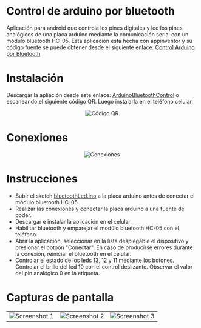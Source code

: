 # Control de arduino por bluetooth
Aplicación para android  que controla los pines digitales y lee los pines analógicos de una placa arduino mediante la comunicación serial con un módulo bluetooth HC-05. Esta aplicación está hecha con appinventor y su código fuente se puede obtener desde el siguiente enlace: [Control Arduino por Bluetooth](http://ai2.appinventor.mit.edu/?galleryId=4625009293656064)

# Instalación
Descargar la apliación desde este enlace: [ArduinoBluetoothControl](https://github.com/cochayuyo/bluetoothLed/raw/master/ArduinoBluetoothControl.apk) o escaneando el siguiente código QR. Luego instalarla en el teléfono celular.
<p align="center">
  <img src="https://github.com/cochayuyo/bluetoothLed/blob/master/qr_img.png" alt="Código QR"/>
</p>

# Conexiones
<p align="center">
  <img src="https://github.com/cochayuyo/bluetoothLed/blob/master/arduino-bluetooth.png" alt="Conexiones"/>
</p>

# Instrucciones
- Subir el sketch [bluetoothLed.ino](https://github.com/cochayuyo/bluetoothLed/blob/master/bluetoothLed.ino) a la placa arduino antes de conectar el módulo bluetooth HC-05.
- Realizar las conexiones y conectar la placa arduino a una fuente de poder.
- Descargar e instalar la aplicación en el celular.
- Habilitar bluetooth y emparejar el modúlo bluetooth HC-05 con el teléfono.
- Abrir la aplicación, seleccionar en la lista desplegable el dispositivo y presionar el botoón "Conectar". En caso de producirse errores durante la conexión, reiniciar el bluetooth en el celular.
- Controlar el estado de los leds 13, 12 y 11 mediante los botones. Controlar el brillo del led 10 con el control deslizante. Observar el valor del pin analógico 0 en la etiqueta.

# Capturas de pantalla

|               |               |        |
| :-----------: |:-------------:| :-----:|
| ![Screenshot 1](https://github.com/cochayuyo/bluetoothLed/blob/master/screenshots/screenshot-01.png)      | ![Screenshot 2](https://github.com/cochayuyo/bluetoothLed/blob/master/screenshots/screenshot-02.png) | ![Screenshot 3](https://github.com/cochayuyo/bluetoothLed/blob/master/screenshots/screenshot-03.png) |







